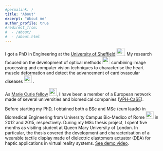 ```yaml
---
#permalink: /
title: "About"
excerpt: "About me"
author_profile: true
#redirect_from: 
#  - /about/
#  - /about.html
---
```


I got a PhD in Engineering at the [University of Sheffield](https://www.sheffield.ac.uk/) <img src="https://emojipedia-us.s3.dualstack.us-west-1.amazonaws.com/thumbs/240/apple/198/flag-for-united-kingdom_1f1ec-1f1e7.png" width="25" height="25" />. My research focused on the development of optical methods <img src="https://emojipedia-us.s3.dualstack.us-west-1.amazonaws.com/thumbs/320/apple/198/camera_1f4f7.png" width="25" height="25" /> combining image processing and computer vision techniques to characterise the heart muscle deformation and detect the advancement of cardiovascular diseases <img src="https://emojipedia-us.s3.dualstack.us-west-1.amazonaws.com/thumbs/240/apple/198/broken-heart_1f494.png" width="25" height="25" /> .

As [Marie Curie fellow](https://ec.europa.eu/research/mariecurieactions/node_en) <img src="https://emojipedia-us.s3.dualstack.us-west-1.amazonaws.com/thumbs/120/apple/198/flag-for-european-union_1f1ea-1f1fa.png" width="25" height="25" />, I have been a member of a European network made of several universities and biomedical companies ([VPH-CaSE](http://www.vph-case.eu/)).

Before starting my PhD, I obtained both a BSc and MSc (cum laude) in Biomedical Engineering from University Campus Bio-Medico of Rome <img src="https://emojipedia-us.s3.dualstack.us-west-1.amazonaws.com/thumbs/240/apple/198/flag-for-italy_1f1ee-1f1f9.png" width="25" height="25" /> in 2012 and 2015, respectively. During my MSc thesis project, I spent five months as visiting student at Queen Mary University of London. In particular, the thesis covered the development and characterisation of a wearable tactile display made of dielectric elastomers actuator (DEA) for haptic applications in virtual reality systems. [See demo video](https://www.youtube.com/watch?v=RnTjN5ySO_E).
